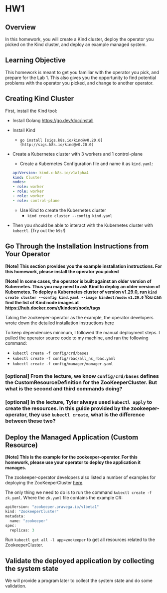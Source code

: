 # HW1

## Overview

In this homework, you will create a Kind cluster, deploy the operator you picked on the Kind cluster, and deploy an example managed system.

## Learning Objective

This homework is meant to get you familiar with the operator you pick, and prepare for the Lab 1. This also gives you the opportunity to find potential problems with the operator you picked, and change to another operator.

## Creating Kind Cluster

First, install the Kind tool:

- Install Golang https://go.dev/doc/install
- Install Kind
    - `go install [sigs.k8s.io/kind@v0.20.0](http://sigs.k8s.io/kind@v0.20.0)`
- Create a Kubernetes cluster with 3 workers and 1 control-plane
    - Create a Kubernetes Configuration file and name it as `kind.yaml`:
    
    ```yaml
    apiVersion: kind.x-k8s.io/v1alpha4
    kind: Cluster
    nodes:
    - role: worker
    - role: worker
    - role: worker
    - role: control-plane
    ```
    
    - Use Kind to create the Kubernetes cluster
        - `kind create cluster --config kind.yaml`
- Then you should be able to interact with the Kubernetes cluster with `kubectl`. (Try out the `k9s`!)

## Go Through the Installation Instructions from Your Operator

**[Note] This section provides you the example installation instructions. For this homework, please install the operator you picked**

**[Note] In some cases, the operator is built against an older version of Kubernetes. Thus you may need to ask Kind to deploy an older version of Kubernetes. To deploy a Kubernetes cluster of version v1.29.0, run `kind create cluster --config kind.yaml --image kindest/node:v1.29.0` You can find the list of Kind node images at https://hub.docker.com/r/kindest/node/tags**

Taking the zookeeper-operator as the example, the operator developers wrote down the detailed installation instructions [here](https://github.com/pravega/zookeeper-operator/tree/master?tab=readme-ov-file#install-the-operator)

To keep dependencies minimum, I followed the manual deployment steps. I pulled the operator source code to my machine, and ran the following command:

- `kubectl create -f config/crd/bases`
- `kubectl create -f config/rbac/all_ns_rbac.yaml`
- `kubectl create -f config/manager/manager.yaml`

### [optional] From the lecture, we know `config/crd/bases` defines the CustomResourceDefinition for the ZooKeeperCluster. But what is the second and third commands doing?

### [optional] In the lecture, Tyler always used `kubectl apply` to create the resources. In this guide provided by the zookeeper-operator, they use `kubectl create`, what is the difference between these two?

## Deploy the Managed Application (Custom Resource)

**[Note] This is the example for the zookeeper-operator. For this homework, please use your operator to deploy the application it manages.**

The zookeeper-operator developers also listed a number of examples for deploying the ZooKeeperCluster [here](https://github.com/pravega/zookeeper-operator/tree/master?tab=readme-ov-file#deploy-a-sample-zookeeper-cluster).

The only thing we need to do is to run the command `kubectl create -f zk.yaml`. Where the `zk.yaml` file contains the example CR:

```jsx
apiVersion: "zookeeper.pravega.io/v1beta1"
kind: "ZookeeperCluster"
metadata:
  name: "zookeeper"
spec:
  replicas: 3
```

Run `kubectl get all -l app=zookeeper` to get all resources related to the ZookeeperCluster.

## Validate the deployed application by collecting the system state

We will provide a program later to collect the system state and do some validation.